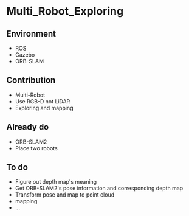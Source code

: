 # Multi_Robot_Exploring
## Environment
- ROS
- Gazebo
- ORB-SLAM

## Contribution
- Multi-Robot
- Use RGB-D not LiDAR
- Exploring and mapping

## Already do
- ORB-SLAM2 
- Place two robots

## To do
- Figure out depth map's meaning
- Get ORB-SLAM2's pose information and corresponding depth map
- Transform pose and map to point cloud
- mapping
- ...
